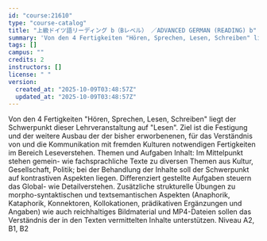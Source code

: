 ```yaml
---
id: "course:21610"
type: "course-catalog"
title: "上級ドイツ語リーディング b（Bレベル） ／ADVANCED GERMAN (READING) b"
summary: 'Von den 4 Fertigkeiten "Hören, Sprechen, Lesen, Schreiben" liegt der Schwerpunkt dieser Lehrveranstaltung auf "Lesen". Z…'
tags: []
campus: ""
credits: 2
instructors: []
license: " "
version:
  created_at: "2025-10-09T03:48:57Z"
  updated_at: "2025-10-09T03:48:57Z"
---
```


Von den 4 Fertigkeiten "Hören, Sprechen, Lesen, Schreiben" liegt der Schwerpunkt dieser Lehrveranstaltung auf "Lesen". Ziel ist die Festigung und der weitere Ausbau der der bisher erworbenenen, für das Verständnis von und die Kommunikation mit fremden Kulturen notwendigen Fertigkeiten im Bereich Leseverstehen. Themen und Aufgaben Inhalt: Im Mittelpunkt stehen gemein- wie fachsprachliche Texte zu diversen Themen aus Kultur, Gesellschaft, Politik; bei der Behandlung der Inhalte soll der Schwerpunkt auf kontrastiven Aspekten liegen. Differenziert gestellte Aufgaben steuern das Global- wie Detailverstehen. Zusätzliche strukturelle Übungen zu morpho-syntaktischen und textsemantischen Aspekten (Anaphorik, Kataphorik, Konnektoren, Kollokationen, prädikativen Ergänzungen und Angaben) wie auch reichhaltiges Bildmaterial und MP4-Dateien sollen das Verständnis der in den Texten vermittelten Inhalte unterstützen. Niveau A2, B1, B2
